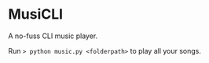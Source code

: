 # MusiCLI

A no-fuss CLI music player.

Run `> python music.py <folderpath>` to play all your songs.
